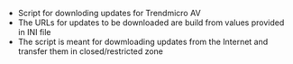 - Script for downloding updates for Trendmicro AV
- The URLs for updates to be downloaded are build from values provided in INI file  
- The script is meant for dowmloading updates from the Internet and transfer them in closed/restricted zone
